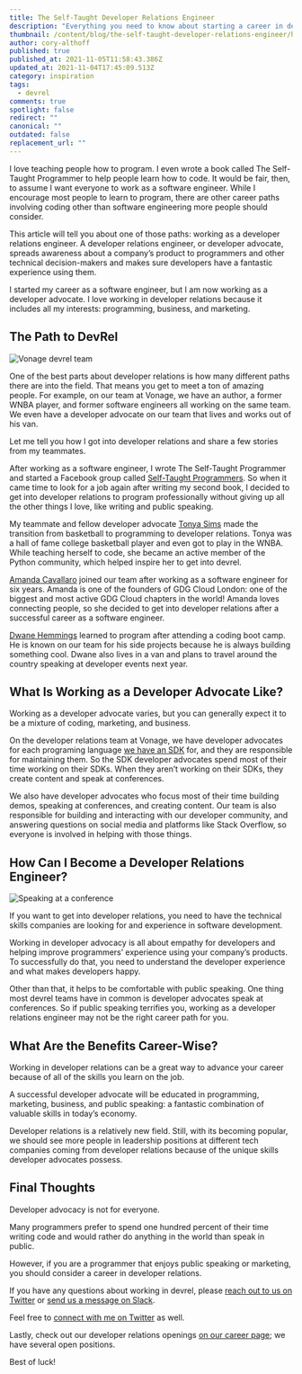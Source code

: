 ```yaml
---
title: The Self-Taught Developer Relations Engineer
description: "Everything you need to know about starting a career in developer relations. "
thumbnail: /content/blog/the-self-taught-developer-relations-engineer/how-to_devrel-1.png
author: cory-althoff
published: true
published_at: 2021-11-05T11:58:43.386Z
updated_at: 2021-11-04T17:45:09.513Z
category: inspiration
tags:
  - devrel
comments: true
spotlight: false
redirect: ""
canonical: ""
outdated: false
replacement_url: ""
---
```

I love teaching people how to program. I even wrote a book called The Self-Taught Programmer to help people learn how to code. It would be fair, then, to assume I want everyone to work as a software engineer. While I  encourage most people to learn to program, there are other career paths involving coding other than software engineering more people should consider. 

This article will tell you about one of those paths: working as a developer relations engineer. A developer relations engineer, or developer advocate, spreads awareness about a company’s product to programmers and other technical decision-makers and makes sure developers have a fantastic experience using them.  

I started my career as a software engineer, but I am now working as a developer advocate. I love working in developer relations because it includes all my interests: programming, business, and marketing. 

## The Path to DevRel

![Vonage devrel team](/content/blog/the-self-taught-developer-relations-engineer/screen-shot-2021-11-04-at-11.10.11-am.png)

One of the best parts about developer relations is how many different paths there are into the field. That means you get to meet a ton of amazing people. For example, on our team at Vonage, we have an author, a former WNBA player, and former software engineers all working on the same team. We even have a developer advocate on our team that lives and works out of his van. 

Let me tell you how I got into developer relations and share a few stories from my teammates. 

After working as a software engineer, I wrote The Self-Taught Programmer and started a Facebook group called [Self-Taught Programmers](https://www.facebook.com/groups/selftaughtprogrammers/). So when it came time to look for a job again after writing my second book, I decided to get into developer relations to program professionally without giving up all the other things I love, like writing and public speaking.

My teammate and fellow developer advocate [Tonya Sims](https://twitter.com/tonyasims) made the transition from basketball to programming to developer relations. Tonya was a hall of fame college basketball player and even got to play in the WNBA. While teaching herself to code, she became an active member of the Python community, which helped inspire her to get into devrel. 

[Amanda Cavallaro](https://amandacavallaro.com/) joined our team after working as a software engineer for six years. Amanda is one of the founders of GDG Cloud London: one of the biggest and most active GDG Cloud chapters in the world! Amanda loves connecting people, so she decided to get into developer relations after a successful career as a software engineer. 

[Dwane Hemmings](https://dwane.io/) learned to program after attending a coding boot camp. He is known on our team for his side projects because he is always building something cool. Dwane also lives in a van and plans to travel around the country speaking at developer events next year.  

## What Is Working as a Developer Advocate Like? 

Working as a developer advocate varies, but you can generally expect it to be a mixture of coding, marketing, and business. 

On the developer relations team at Vonage, we have developer advocates for each programing language [we have an SDK](https://developer.nexmo.com/tools) for, and they are responsible for maintaining them. So the SDK developer advocates spend most of their time working on their SDKs. When they aren’t working on their SDKs, they create content and speak at conferences. 

We also have developer advocates who focus most of their time building demos, speaking at conferences, and creating content. Our team is also responsible for building and interacting with our developer community, and answering questions on social media and platforms like Stack Overflow, so everyone is involved in helping with those things. 

## How Can I Become a Developer Relations Engineer? 

![Speaking at a conference](/content/blog/the-self-taught-developer-relations-engineer/screen-shot-2021-11-04-at-11.08.37-am.png)

If you want to get into developer relations, you need to have the technical skills companies are looking for and experience in software development. 

Working in developer advocacy is all about empathy for developers and helping improve programmers’ experience using your company’s products. To successfully do that, you need to understand the developer experience and what makes developers happy. 

Other than that, it helps to be comfortable with public speaking. One thing most devrel teams have in common is developer advocates speak at conferences. So if public speaking terrifies you, working as a developer relations engineer may not be the right career path for you. 

## What Are the Benefits Career-Wise? 

Working in developer relations can be a great way to advance your career because of all of the skills you learn on the job. 

A successful developer advocate will be educated in programming, marketing, business, and public speaking: a fantastic combination of valuable skills in today’s economy. 

Developer relations is a relatively new field. Still, with its becoming popular, we should see more people in leadership positions at different tech companies coming from developer relations because of the unique skills developer advocates possess. 

## Final Thoughts

Developer advocacy is not for everyone.

Many programmers prefer to spend one hundred percent of their time writing code and would rather do anything in the world than speak in public. 

However, if you are a programmer that enjoys public speaking or marketing, you should consider a career in developer relations. 

If you have any questions about working in devrel, please [reach out to us on Twitter](https://twitter.com/VonageDev) or [send us a message on Slack](https://developer.nexmo.com/community/slack).

Feel free to [connect with me on Twitter](https://twitter.com/coryalthoff) as well. 

Lastly, check out our developer relations openings [on our career page](https://www.vonage.com/careers/); we have several open positions. 

Best of luck!